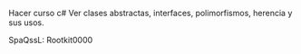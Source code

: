 Hacer curso c#
Ver clases abstractas, interfaces, polimorfismos, herencia y sus usos.

SpaQssL: Rootkit0000
